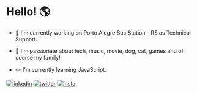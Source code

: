 # Hello! :earth_americas:


- :office: I'm currently working on Porto Alegre Bus Station - RS as Technical Support.

- :blue_heart: I'm passionate about tech, music, movie, dog, cat, games and of course my family!

- :pencil2: I'm currently learning JavaScript. 

[![linkedin](https://i.ibb.co/JQXFxdj/linkedin.png)](https://www.linkedin.com/in/lucasrmagalhaes/) 
[![twitter](https://i.ibb.co/7SrzrbY/twitter.png)](https://twitter.com/lcs_maluro) 
[![insta](https://i.ibb.co/D8tNcZ0/instagram.png)](https://www.instagram.com/darosa.ti/?hl=pt-br)